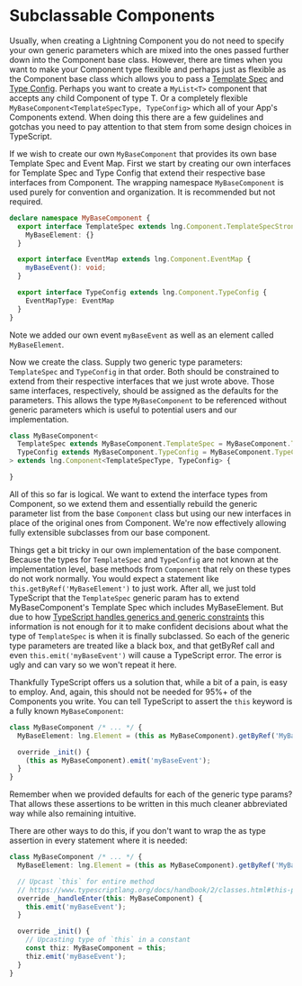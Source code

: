 # Subclassable Components

Usually, when creating a Lightning Component you do not need to specify your own generic parameters which are mixed into the ones passed further down into the Component base class. However, there are times when you want to make your Component type flexible and perhaps just as flexible as the Component base class which allows you to pass a [Template Spec](./TemplateSpecs.md) and [Type Config](./TypeConfig.md).  Perhaps you want to create a `MyList<T>` component that accepts any child Component of type T. Or a completely flexible `MyBaseComponent<TemplateSpecType, TypeConfig>` which all of your App's Components extend. When doing this there are a few guidelines and gotchas you need to pay attention to that stem from some design choices in TypeScript.

If we wish to create our own `MyBaseComponent` that provides its own base Template Spec and Event Map. First we start by creating our own interfaces for Template Spec and Type Config that extend their respective base interfaces from Component. The wrapping namespace `MyBaseComponent` is used purely for convention and organization. It is recommended but not required.

```ts
declare namespace MyBaseComponent {
  export interface TemplateSpec extends lng.Component.TemplateSpecStrong {
    MyBaseElement: {}
  }

  export interface EventMap extends lng.Component.EventMap {
    myBaseEvent(): void;
  }

  export interface TypeConfig extends lng.Component.TypeConfig {
    EventMapType: EventMap
  }
}
```
Note we added our own event `myBaseEvent` as well as an element called `MyBaseElement`.

Now we create the class. Supply two generic type parameters: `TemplateSpec` and `TypeConfig` in that order. Both should be constrained to extend from their respective interfaces that we just wrote above. Those same interfaces, respectively, should be assigned as the defaults for the parameters. This allows the type `MyBaseComponent` to be referenced without generic parameters which is useful to potential users and our implementation.

```ts
class MyBaseComponent<
  TemplateSpec extends MyBaseComponent.TemplateSpec = MyBaseComponent.TemplateSpec,
  TypeConfig extends MyBaseComponent.TypeConfig = MyBaseComponent.TypeConfig
> extends lng.Component<TemplateSpecType, TypeConfig> {

}
```

All of this so far is logical. We want to extend the interface types from Component, so we extend them and essentially rebuild the generic parameter list from the base `Component` class but using our new interfaces in place of the original ones from Component. We're now effectively allowing fully extensible subclasses from our base component.

Things get a bit tricky in our own implementation of the base component. Because the types for `TemplateSpec` and `TypeConfig` are not known at the implementation level, base methods from `Component` that rely on these types do not work normally. You would expect a statement like `this.getByRef('MyBaseElement')` to just work. After all, we just told TypeScript that the `TemplateSpec` generic param has to extend MyBaseComponent's Template Spec which includes MyBaseElement. But due to how [TypeScript handles generics and generic constraints](https://stackoverflow.com/a/73030517/1908298) this information is not enough for it to make confident decisions about what the type of `TemplateSpec` is when it is finally subclassed. So each of the generic type parameters are treated like a black box, and that getByRef call and even `this.emit('myBaseEvent')` will cause a TypeScript error. The error is ugly and can vary so we won't repeat it here.

Thankfully TypeScript offers us a solution that, while a bit of a pain, is easy to employ. And, again, this should not be needed for 95%+ of the Components you write. You can tell TypeScript to assert the `this` keyword is a fully known `MyBaseComponent`:

```ts
class MyBaseComponent /* ... */ {
  MyBaseElement: lng.Element = (this as MyBaseComponent).getByRef('MyBaseElement')!;

  override _init() {
    (this as MyBaseComponent).emit('myBaseEvent');
  }
}
```

Remember when we provided defaults for each of the generic type params? That allows these assertions to be written in this much cleaner abbreviated way while also remaining intuitive.

There are other ways to do this, if you don't want to wrap the as type assertion in every statement where it is needed:

```ts
class MyBaseComponent /* ... */ {
  MyBaseElement: lng.Element = (this as MyBaseComponent).getByRef('MyBaseElement')!;

  // Upcast `this` for entire method
  // https://www.typescriptlang.org/docs/handbook/2/classes.html#this-parameters
  override _handleEnter(this: MyBaseComponent) {
    this.emit('myBaseEvent');
  }

  override _init() {
    // Upcasting type of `this` in a constant
    const thiz: MyBaseComponent = this;
    thiz.emit('myBaseEvent');
  }
}
```
